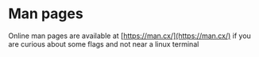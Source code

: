 # Man pages

Online man pages are available at [https://man.cx/](https://man.cx/) if you are curious about some flags and not near a linux terminal

